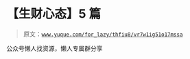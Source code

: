 # 【生财心态】5 篇

> 原文：[`www.yuque.com/for_lazy/thfiu8/vr7w1ig51o17mssa`](https://www.yuque.com/for_lazy/thfiu8/vr7w1ig51o17mssa)

<ne-p id="u0923d507" data-lake-id="u0923d507"><ne-text id="u4c166254">公众号懒人找资源，懒人专属群分享</ne-text></ne-p>